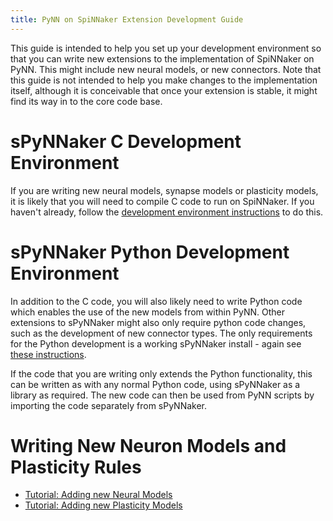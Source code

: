 ```yaml
---
title: PyNN on SpiNNaker Extension Development Guide
---
```


This guide is intended to help you set up your development environment so that you can write new extensions to the implementation of SpiNNaker on PyNN.  This might include new neural models, or new connectors.  Note that this guide is not intended to help you make changes to the implementation itself, although it is conceivable that once your extension is stable, it might find its way in to the core code base.

# sPyNNaker C Development Environment
If you are writing new neural models, synapse models or plasticity models, it is likely that you will need to compile C code to run on SpiNNaker.  If you haven't already, follow the [development environment instructions](devenv.html) to do this.

<!-- We'll need the following section again once the new release is out, but not right now.
1. Download the sPyNNaker source code as a [zip](https://github.com/SpiNNakerManchester/sPyNNaker/archive/master.zip) or [tar.gz](https://github.com/SpiNNakerManchester/sPyNNaker/archive/master.tar.gz)
1. Extract the code to the location of your choice.
1. Create a new environment variable ```NEURAL_MODELLING_DIRS``` which is set to the path of the ```neural_modelling``` subfolder of the extracted archive (note that in Windows, this should be the MinGW Posix path e.g. if you have extracted the archive to C:\sPyNNaker\, you should set the environment variable to /c/sPyNNaker/neural_modelling). -->

# sPyNNaker Python Development Environment
In addition to the C code, you will also likely need to write Python code which enables the use of the new models from within PyNN.  Other extensions to sPyNNaker might also only require python code changes, such as the development of new connector types.  The only requirements for the Python development is a working sPyNNaker install - again see [these instructions](devenv.html).

If the code that you are writing only extends the Python functionality, this can be written as with any normal Python code, using sPyNNaker as a library as required.  The new code can then be used from PyNN scripts by importing the code separately from sPyNNaker.

# Writing New Neuron Models and Plasticity Rules
* [Tutorial: Adding new Neural Models](LabsJune2017_NewNeuronModels-LabManual.pdf)
* [Tutorial: Adding new Plasticity Models](NewPlasticityRules-LabManual.pdf)
